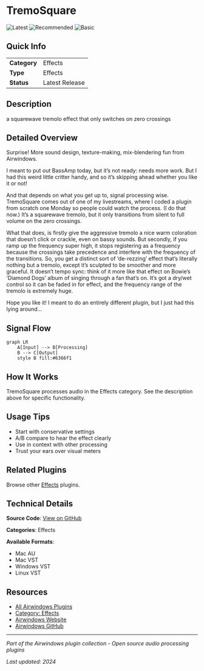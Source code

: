 # TremoSquare

![Latest](https://img.shields.io/badge/-Latest-10b981) ![Recommended](https://img.shields.io/badge/-Recommended-6366f1) ![Basic](https://img.shields.io/badge/-Basic-f59e0b)

## Quick Info

| | |
|---|---|
| **Category** | Effects |
| **Type** | Effects |
| **Status** | Latest Release |

## Description

a squarewave tremolo effect that only switches on zero crossings

## Detailed Overview

Surprise! More sound design, texture-making, mix-blendering fun from Airwindows.

I meant to put out BassAmp today, but it’s not ready: needs more work. But I had this weird little critter handy, and so it’s skipping ahead whether you like it or not!

And that depends on what you get up to, signal processing wise. TremoSquare comes out of one of my livestreams, where I coded a plugin from scratch one Monday so people could watch the process. (I do that now.) It’s a squarewave tremolo, but it only transitions from silent to full volume on the zero crossings.

What that does, is firstly give the aggressive tremolo a nice warm coloration that doesn’t click or crackle, even on bassy sounds. But secondly, if you ramp up the frequency super high, it stops registering as a frequency because the crossings take precedence and interfere with the frequency of the transitions. So, you get a distinct sort of ‘de-rezzing’ effect that’s literally nothing but a tremolo, except it’s sculpted to be smoother and more graceful. It doesn’t tempo sync: think of it more like that effect on Bowie’s ‘Diamond Dogs’ album of singing through a fan that’s on. It’s got a dry/wet control so it can be faded in for effect, and the frequency range of the tremolo is extremely huge.

Hope you like it! I meant to do an entirely different plugin, but I just had this lying around…

## Signal Flow

```mermaid
graph LR
    A[Input] --> B[Processing]
    B --> C[Output]
    style B fill:#6366f1
```

## How It Works

TremoSquare processes audio in the Effects category. See the description above for specific functionality.

## Usage Tips

- Start with conservative settings
- A/B compare to hear the effect clearly
- Use in context with other processing
- Trust your ears over visual meters


## Related Plugins

Browse other [Effects](../categories/effects.md) plugins.


## Technical Details

**Source Code**: [View on GitHub](https://github.com/airwindows/airwindows/tree/master/plugins/LinuxVST/src/TremoSquare)

**Categories**: Effects

**Available Formats**:
- Mac AU
- Mac VST
- Windows VST
- Linux VST

## Resources

- [All Airwindows Plugins](../../README.md)
- [Category: Effects](../categories/effects.md)
- [Airwindows Website](https://www.airwindows.com)
- [Airwindows GitHub](https://github.com/airwindows/airwindows)

---

*Part of the Airwindows plugin collection - Open source audio processing plugins*

*Last updated: 2024*
